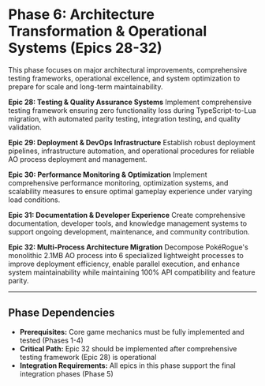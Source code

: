 # Phase 6: Architecture Transformation & Operational Systems (Epics 28-32)

This phase focuses on major architectural improvements, comprehensive testing frameworks, operational excellence, and system optimization to prepare for scale and long-term maintainability.

**Epic 28: Testing & Quality Assurance Systems**
Implement comprehensive testing framework ensuring zero functionality loss during TypeScript-to-Lua migration, with automated parity testing, integration testing, and quality validation.

**Epic 29: Deployment & DevOps Infrastructure**
Establish robust deployment pipelines, infrastructure automation, and operational procedures for reliable AO process deployment and management.

**Epic 30: Performance Monitoring & Optimization**
Implement comprehensive performance monitoring, optimization systems, and scalability measures to ensure optimal gameplay experience under varying load conditions.

**Epic 31: Documentation & Developer Experience**
Create comprehensive documentation, developer tools, and knowledge management systems to support ongoing development, maintenance, and community contribution.

**Epic 32: Multi-Process Architecture Migration**
Decompose PokéRogue's monolithic 2.1MB AO process into 6 specialized lightweight processes to improve deployment efficiency, enable parallel execution, and enhance system maintainability while maintaining 100% API compatibility and feature parity.

---

## Phase Dependencies
- **Prerequisites:** Core game mechanics must be fully implemented and tested (Phases 1-4)
- **Critical Path:** Epic 32 should be implemented after comprehensive testing framework (Epic 28) is operational
- **Integration Requirements:** All epics in this phase support the final integration phases (Phase 5)